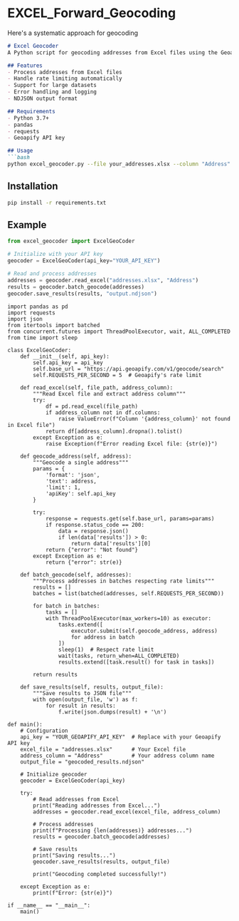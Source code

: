 # EXCEL_Forward_Geocoding

Here's a systematic approach for geocoding

```markdown
# Excel Geocoder
A Python script for geocoding addresses from Excel files using the Geoapify API.

## Features
- Process addresses from Excel files
- Handle rate limiting automatically
- Support for large datasets
- Error handling and logging
- NDJSON output format

## Requirements
- Python 3.7+
- pandas
- requests
- Geoapify API key

## Usage
```bash
python excel_geocoder.py --file your_addresses.xlsx --column "Address" --output results.ndjson
```

## Installation
```bash
pip install -r requirements.txt
```

## Example
```python
from excel_geocoder import ExcelGeoCoder

# Initialize with your API key
geocoder = ExcelGeoCoder(api_key="YOUR_API_KEY")

# Read and process addresses
addresses = geocoder.read_excel("addresses.xlsx", "Address")
results = geocoder.batch_geocode(addresses)
geocoder.save_results(results, "output.ndjson")
```
```
import pandas as pd
import requests
import json
from itertools import batched
from concurrent.futures import ThreadPoolExecutor, wait, ALL_COMPLETED
from time import sleep

class ExcelGeoCoder:
    def __init__(self, api_key):
        self.api_key = api_key
        self.base_url = "https://api.geoapify.com/v1/geocode/search"
        self.REQUESTS_PER_SECOND = 5  # Geoapify's rate limit
        
    def read_excel(self, file_path, address_column):
        """Read Excel file and extract address column"""
        try:
            df = pd.read_excel(file_path)
            if address_column not in df.columns:
                raise ValueError(f"Column '{address_column}' not found in Excel file")
            return df[address_column].dropna().tolist()
        except Exception as e:
            raise Exception(f"Error reading Excel file: {str(e)}")
    
    def geocode_address(self, address):
        """Geocode a single address"""
        params = {
            'format': 'json',
            'text': address,
            'limit': 1,
            'apiKey': self.api_key
        }
        
        try:
            response = requests.get(self.base_url, params=params)
            if response.status_code == 200:
                data = response.json()
                if len(data['results']) > 0:
                    return data['results'][0]
            return {"error": "Not found"}
        except Exception as e:
            return {"error": str(e)}
    
    def batch_geocode(self, addresses):
        """Process addresses in batches respecting rate limits"""
        results = []
        batches = list(batched(addresses, self.REQUESTS_PER_SECOND))
        
        for batch in batches:
            tasks = []
            with ThreadPoolExecutor(max_workers=10) as executor:
                tasks.extend([
                    executor.submit(self.geocode_address, address)
                    for address in batch
                ])
                sleep(1)  # Respect rate limit
                wait(tasks, return_when=ALL_COMPLETED)
                results.extend([task.result() for task in tasks])
        
        return results
    
    def save_results(self, results, output_file):
        """Save results to JSON file"""
        with open(output_file, 'w') as f:
            for result in results:
                f.write(json.dumps(result) + '\n')

def main():
    # Configuration
    api_key = "YOUR_GEOAPIFY_API_KEY"  # Replace with your Geoapify API key
    excel_file = "addresses.xlsx"      # Your Excel file
    address_column = "Address"         # Your address column name
    output_file = "geocoded_results.ndjson"
    
    # Initialize geocoder
    geocoder = ExcelGeoCoder(api_key)
    
    try:
        # Read addresses from Excel
        print("Reading addresses from Excel...")
        addresses = geocoder.read_excel(excel_file, address_column)
        
        # Process addresses
        print(f"Processing {len(addresses)} addresses...")
        results = geocoder.batch_geocode(addresses)
        
        # Save results
        print("Saving results...")
        geocoder.save_results(results, output_file)
        
        print("Geocoding completed successfully!")
        
    except Exception as e:
        print(f"Error: {str(e)}")

if __name__ == "__main__":
    main()
